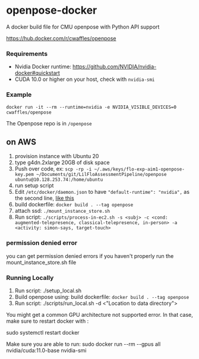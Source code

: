 # openpose-docker

A docker build file for CMU openpose with Python API support

https://hub.docker.com/r/cwaffles/openpose

### Requirements

*   Nvidia Docker runtime: https://github.com/NVIDIA/nvidia-docker#quickstart
*   CUDA 10.0 or higher on your host, check with `nvidia-smi`

### Example

`docker run -it --rm --runtime=nvidia -e NVIDIA_VISIBLE_DEVICES=0 cwaffles/openpose`

The Openpose repo is in `/openpose`

## on AWS

1.  provision instance with Ubuntu 20
2.  type g4dn.2xlarge 20GB of disk space
3.  Push over code, ex: `scp -rp -i ~/.aws/keys/flo-exp-aim1-openpose-key.pem ~/Documents/git/LilFloAssessmentPipeline/openpose ubuntu@10.128.253.74:/home/ubuntu`
4.  run setup script
5.  Edit `/etc/docker/daemon.json` to have `"default-runtime": "nvidia",` as the second line, [like this](http://reader.epubee.com/books/mobile/40/40b7b4f104fa62b2b8fdda2b7c4b0503/text00340.html)
6.  build dockerfile: `docker build . --tag openpose`
7.  attach ssd: `./mount_instance_store.sh`
8.  Run script: ` ./scripts/process-in-ec2.sh -s <subj> -c <cond: augmented-telepresence, classical-telepresence, in-person> -a <activity: simon-says, target-touch>
     `

### permission denied error

you can get permission denied errors if you haven't properly run the mount_instance_store.sh file


### Running Locally

1. Run script: ./setup_local.sh
2. Build openpose using: build dockerfile: `docker build . --tag openpose`
3. Run script: ./scripts/run_local.sh -d <"Location to data directory">

You might get a common GPU architecture not supported error. In that case, make sure to restart docker with : 

sudo systemctl restart docker

Make sure you are able to run:
sudo docker run --rm --gpus all nvidia/cuda:11.0-base nvidia-smi
